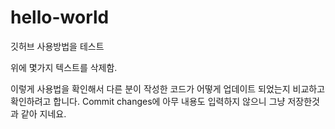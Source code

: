 # hello-world
깃허브 사용방법을 테스트 

위에 몇가지 텍스트를 삭제함.

이렇게 사용법을 확인해서 다른 분이 작성한 코드가 어떻게 업데이트 되었는지 비교하고 확인하려고 합니다.
Commit changes에 아무 내용도 입력하지 않으니 그냥 저장한것과 같아 지네요.
